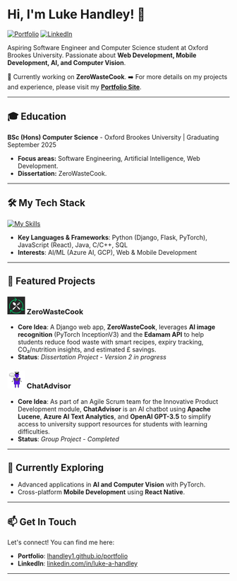 # Hi, I'm Luke Handley! 👋

<a href="https://lhandley1.github.io/portfolio/" target="_blank"><img src="https://img.shields.io/badge/View_My_Portfolio-4B8BBE?style=for-the-badge&logo=google-chrome&logoColor=white" alt="Portfolio"/></a>
<a href="https://www.linkedin.com/in/luke-a-handley/" target="_blank"><img src="https://img.shields.io/badge/LinkedIn-0077B5?style=for-the-badge&logo=linkedin&logoColor=white" alt="LinkedIn"/></a>

Aspiring Software Engineer and Computer Science student at Oxford Brookes University.
Passionate about **Web Development, Mobile Development, AI, and Computer Vision**.

🚀 Currently working on **ZeroWasteCook**.
➡️ For more details on my projects and experience, please visit my **[Portfolio Site](https://lhandley1.github.io/portfolio/)**.

---

## 🎓 Education

**BSc (Hons) Computer Science** - Oxford Brookes University | Graduating September 2025
* **Focus areas:** Software Engineering, Artificial Intelligence, Web Development.
* **Dissertation:** ZeroWasteCook.

---

## 🛠️ My Tech Stack

[![My Skills](https://skillicons.dev/icons?i=py,django,flask,pytorch,html,css,js,react,sqlite,java,c,cpp,r,ai,azure,gcp,figma,blender,git&perline=8)](https://skillicons.dev)

* **Key Languages & Frameworks**: Python (Django, Flask, PyTorch), JavaScript (React), Java, C/C++, SQL
* **Interests**: AI/ML (Azure AI, GCP), Web & Mobile Development

---

## 📂 Featured Projects

### <img alt="ZeroWasteCook Logo" src="https://github.com/lhandley1/assets/blob/main/DarkZeroWasteCookLogo.png" width="40" /> ZeroWasteCook
* **Core Idea**: A Django web app, **ZeroWasteCook**, leverages **AI image recognition** (PyTorch InceptionV3) and the **Edamam API** to help students reduce food waste with smart recipes, expiry tracking, CO₂/nutrition insights, and estimated £ savings.
* **Status**: *Dissertation Project - Version 2 in progress*

### <img alt="ChatAdvisor Logo" src="https://github.com/lhandley1/assets/blob/main/ChatAdvisor.jpg" width="40" /> ChatAdvisor
* **Core Idea**: As part of an Agile Scrum team for the Innovative Product Development module, **ChatAdvisor** is an AI chatbot using **Apache Lucene**, **Azure AI Text Analytics**, and **OpenAI GPT-3.5** to simplify access to university support resources for students with learning difficulties.
* **Status**: *Group Project - Completed*

---

## 🌱 Currently Exploring
* Advanced applications in **AI and Computer Vision** with PyTorch.
* Cross-platform **Mobile Development** using **React Native**.

---

## 📫 Get In Touch

Let's connect! You can find me here:
* **Portfolio**: [lhandley1.github.io/portfolio](https://lhandley1.github.io/portfolio/)
* **LinkedIn**: [linkedin.com/in/luke-a-handley](https://www.linkedin.com/in/luke-a-handley/)

---
